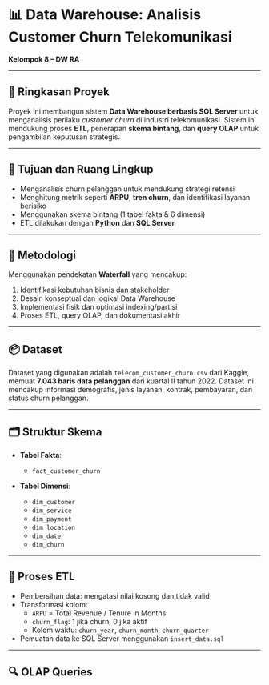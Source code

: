 # 📊 Data Warehouse: Analisis Customer Churn Telekomunikasi
**Kelompok 8 – DW RA**

---

## 🧾 Ringkasan Proyek
Proyek ini membangun sistem **Data Warehouse berbasis SQL Server** untuk menganalisis perilaku *customer churn* di industri telekomunikasi. Sistem ini mendukung proses **ETL**, penerapan **skema bintang**, dan **query OLAP** untuk pengambilan keputusan strategis.

---

## 🎯 Tujuan dan Ruang Lingkup

- Menganalisis churn pelanggan untuk mendukung strategi retensi
- Menghitung metrik seperti **ARPU**, **tren churn**, dan identifikasi layanan berisiko
- Menggunakan skema bintang (1 tabel fakta & 6 dimensi)
- ETL dilakukan dengan **Python** dan **SQL Server**

---

## 🔧 Metodologi

Menggunakan pendekatan **Waterfall** yang mencakup:
1. Identifikasi kebutuhan bisnis dan stakeholder
2. Desain konseptual dan logikal Data Warehouse
3. Implementasi fisik dan optimasi indexing/partisi
4. Proses ETL, query OLAP, dan dokumentasi akhir

---

## 📦 Dataset

Dataset yang digunakan adalah `telecom_customer_churn.csv` dari Kaggle, memuat **7.043 baris data pelanggan** dari kuartal II tahun 2022. Dataset ini mencakup informasi demografis, jenis layanan, kontrak, pembayaran, dan status churn pelanggan.

---

## 🗂️ Struktur Skema

- **Tabel Fakta**:
  - `fact_customer_churn`

- **Tabel Dimensi**:
  - `dim_customer`
  - `dim_service`
  - `dim_payment`
  - `dim_location`
  - `dim_date`
  - `dim_churn`

---

## 🔁 Proses ETL

- Pembersihan data: mengatasi nilai kosong dan tidak valid
- Transformasi kolom:
  - `ARPU` = Total Revenue / Tenure in Months
  - `churn_flag`: 1 jika churn, 0 jika aktif
  - Kolom waktu: `churn_year`, `churn_month`, `churn_quarter`
- Pemuatan data ke SQL Server menggunakan `insert_data.sql`

---

## 🔍 OLAP Queries
